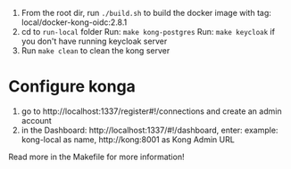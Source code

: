1. From the root dir, run `./build.sh` to build the docker image with tag: local/docker-kong-oidc:2.8.1
2. cd to `run-local` folder
    Run: `make kong-postgres`
    Run: `make keycloak` if you don't have running keycloak server
3. Run `make clean` to clean the kong server
   
# Configure konga
1.  go to http://localhost:1337/register#!/connections and create an admin account
2.  in the Dashboard: http://localhost:1337/#!/dashboard, enter: example: kong-local as name, http://kong:8001 as Kong Admin URL

   Read more in the Makefile for more information!